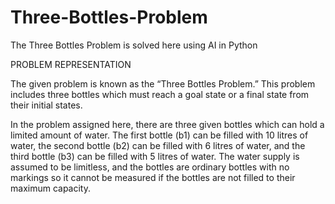 # Three-Bottles-Problem
The Three Bottles Problem is solved here using AI in Python


PROBLEM REPRESENTATION

The given problem is known as the “Three Bottles Problem.” This problem includes three bottles which 
must reach a goal state or a final state from their initial states.

In the problem assigned here, there are three given bottles which can hold a limited amount of water. 
The first bottle (b1) can be filled with 10 litres of water, the second bottle (b2) can be filled with 6 
litres of water, and the third bottle (b3) can be filled with 5 litres of water. The water supply is assumed 
to be limitless, and the bottles are ordinary bottles with no markings so it cannot be measured if the 
bottles are not filled to their maximum capacity. 

